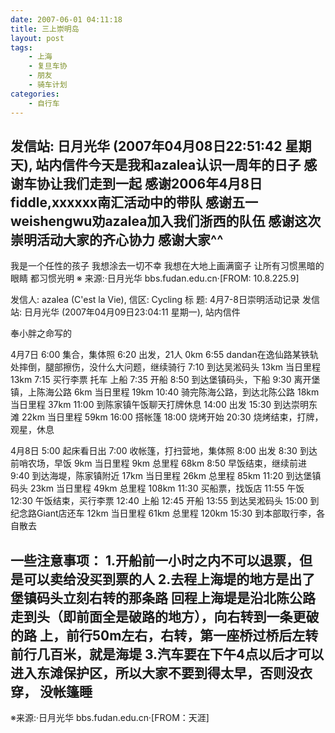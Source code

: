 ```yaml
---
date: 2007-06-01 04:11:18
title: 三上崇明岛
layout: post
tags:
    - 上海
    - 复旦车协
    - 朋友
    - 骑车计划
categories:
    - 自行车
---
```

发信站: 日月光华 (2007年04月08日22:51:42 星期天), 站内信件今天是我和azalea认识一周年的日子
感谢车协让我们走到一起
感谢2006年4月8日fiddle,xxxxxx南汇活动中的带队
感谢五一weishengwu劝azalea加入我们浙西的队伍
感谢这次崇明活动大家的齐心协力
感谢大家^^
--
我是一个任性的孩子
我想涂去一切不幸
我想在大地上画满窗子
让所有习惯黑暗的眼睛
都习惯光明
※ 来源:·日月光华 bbs.fudan.edu.cn·[FROM: 10.8.225.9]

发信人: azalea (C'est la Vie), 信区: Cycling
标 题: 4月7-8日崇明活动记录
发信站: 日月光华 (2007年04月09日23:04:11 星期一), 站内信件

奉小胖之命写的

4月7日
6:00 集合，集体照
6:20 出发，21人 0km
6:55 dandan在逸仙路某铁轨处摔倒，腿部擦伤，没什么大问题，继续骑行
7:10 到达吴淞码头 13km 当日里程 13km
7:15 买行李票 托车 上船
7:35 开船
8:50 到达堡镇码头，下船
9:30 离开堡镇，上陈海公路 6km 当日里程 19km
10:40 骑完陈海公路，到达北陈公路 18km 当日里程 37km
11:00 到陈家镇午饭聊天打牌休息
14:00 出发
15:30 到达崇明东滩 22km 当日里程 59km
16:00 搭帐篷
18:00 烧烤开始
20:30 烧烤结束，打牌，观星，休息

4月8日
5:00 起床看日出
7:00 收帐篷，打扫营地，集体照
8:00 出发
8:30 到达前哨农场，早饭 9km 当日里程 9km 总里程 68km
8:50 早饭结束，继续前进
9:40 到达海堤，陈家镇附近 17km 当日里程 26km 总里程 85km
11:20 到达堡镇码头 23km 当日里程 49km 总里程 108km
11:30 买船票，找饭店
11:55 午饭
12:30 午饭结束，买行李票
12:40 上船
12:45 开船
13:55 到达吴淞码头
15:00 到纪念路Giant店还车 12km 当日里程 61km 总里程 120km
15:30 到本部取行李，各自散去

一些注意事项：
1.开船前一小时之内不可以退票，但是可以卖给没买到票的人
2.去程上海堤的地方是出了堡镇码头立刻右转的那条路
回程上海堤是沿北陈公路走到头（即前面全是破路的地方），向右转到一条更破的路
上，前行50m左右，右转，第一座桥过桥后左转前行几百米，就是海堤
3.汽车要在下午4点以后才可以进入东滩保护区，所以大家不要到得太早，否则没衣穿，
没帐篷睡
--
※来源:·日月光华 bbs.fudan.edu.cn·[FROM：天涯]